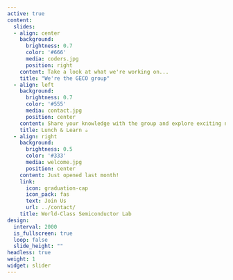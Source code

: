 ```yaml
---
active: true
content:
  slides:
  - align: center
    background:
      brightness: 0.7
      color: '#666'
      media: coders.jpg
      position: right
    content: Take a look at what we're working on...
    title: "We're the GECO group"
  - align: left
    background:
      brightness: 0.7
      color: '#555'
      media: contact.jpg
      position: center
    content: Share your knowledge with the group and explore exciting new topics together!
    title: Lunch & Learn ☕️
  - align: right
    background:
      brightness: 0.5
      color: '#333'
      media: welcome.jpg
      position: center
    content: Just opened last month!
    link:
      icon: graduation-cap
      icon_pack: fas
      text: Join Us
      url: ../contact/
    title: World-Class Semiconductor Lab
design:
  interval: 2000
  is_fullscreen: true
  loop: false
  slide_height: ""
headless: true
weight: 1
widget: slider
---
```

